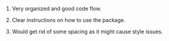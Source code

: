 1. Very organized and good code flow.
2. Clear instructions on how to use the package. 

3. Would get rid of some spacing as it might cause style issues.  

